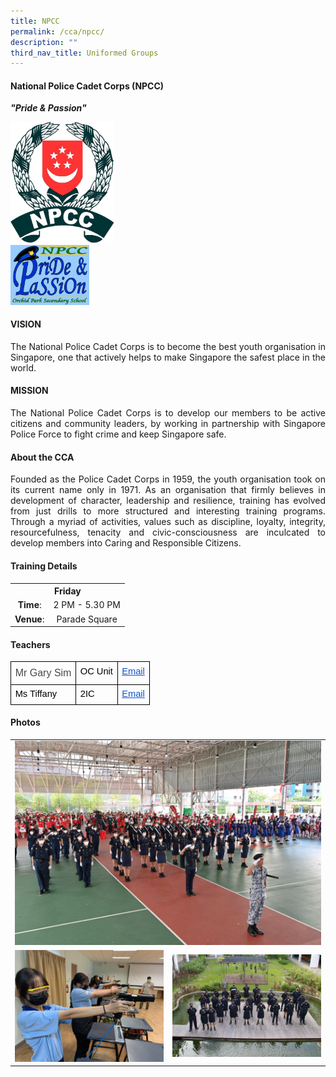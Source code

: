 ```yaml
---
title: NPCC
permalink: /cca/npcc/
description: ""
third_nav_title: Uniformed Groups
---
```

<div align="justify">
<h4>National Police Cadet Corps (NPCC)</h4>
<p><strong><em>"Pride &amp; Passion"</em></strong></p>
<img style="width: 33%;" src="/images/npcc.jpg" /><br>
<img style="width: 25%;" src="/images/npcc1.jpg" />
<h4><strong>VISION</strong></h4>
<p>The National Police Cadet Corps is to become the best youth organisation in Singapore, one that actively helps to make Singapore the safest place in the world.</p>
<h4><strong>MISSION</strong></h4>
<p>The National Police Cadet Corps is to develop our members to be active citizens and community leaders, by working in partnership with Singapore Police Force to fight crime and keep Singapore safe.</p>
<h4>About the CCA</h4>
<p>Founded as the Police Cadet Corps in 1959, the youth organisation took on its current name only in 1971. As an organisation that firmly believes in development of character, leadership and resilience, training has evolved from just drills to more structured and interesting training programs. Through a myriad of activities, values such as discipline, loyalty, integrity, resourcefulness, tenacity and civic-consciousness are inculcated to develop members into Caring and Responsible Citizens.</p>
<h4>Training Details</h4>
<table>
<tbody>
<tr>
<th style="text-align: center;" colspan="2">Friday</th>
</tr>
<tr>
<td style="text-align: center;"><strong>Time</strong>:</td>
<td style="text-align: center;">2 PM - 5.30 PM</td>
</tr>
<tr>
<td style="text-align: center;"><strong>Venue</strong>:</td>
<td style="text-align: center;">Parade Square</td>
</tr>
</tbody>
</table>
<h4>Teachers</h4>
<div>
<table style="border:none;border-collapse:collapse;table-layout:fixed;width:451.27559055118115pt"><colgroup><col><col><col></colgroup><tbody><tr style="height:0pt"><td style="border-left:solid #000000 1pt;border-right:solid #000000 1pt;border-bottom:solid #000000 1pt;border-top:solid #000000 1pt;vertical-align:top;padding:5pt 5pt 5pt 5pt;overflow:hidden;overflow-wrap:break-word;"><p dir="ltr" style="line-height:1.38;margin-top:0pt;margin-bottom:0pt;"><span style="font-size:12pt;font-family:Arial;color:#484848;background-color:transparent;font-weight:400;font-style:normal;font-variant:normal;text-decoration:none;vertical-align:baseline;white-space:pre;white-space:pre-wrap;">Mr Gary Sim</span></p></td><td style="border-left:solid #000000 1pt;border-right:solid #000000 1pt;border-bottom:solid #000000 1pt;border-top:solid #000000 1pt;vertical-align:top;padding:5pt 5pt 5pt 5pt;overflow:hidden;overflow-wrap:break-word;"><p dir="ltr" style="line-height:1.2;margin-top:0pt;margin-bottom:0pt;"><span style="font-size:11pt;font-family:Arial;color:#000000;background-color:transparent;font-weight:400;font-style:normal;font-variant:normal;text-decoration:none;vertical-align:baseline;white-space:pre;white-space:pre-wrap;">OC Unit</span></p></td><td style="border-left:solid #000000 1pt;border-right:solid #000000 1pt;border-bottom:solid #000000 1pt;border-top:solid #000000 1pt;vertical-align:top;padding:5pt 5pt 5pt 5pt;overflow:hidden;overflow-wrap:break-word;"><p dir="ltr" style="line-height:1.2;margin-top:0pt;margin-bottom:0pt;"><a href="mailto: sim_teck_kher_gary@schools.gov.sg" style="text-decoration:none;"><span style="font-size:11pt;font-family:Arial;color:#1155cc;background-color:transparent;font-weight:400;font-style:normal;font-variant:normal;text-decoration:underline;-webkit-text-decoration-skip:none;text-decoration-skip-ink:none;vertical-align:baseline;white-space:pre;white-space:pre-wrap;">Email</span></a></p></td></tr><tr style="height:0pt"><td style="border-left:solid #000000 1pt;border-right:solid #000000 1pt;border-bottom:solid #000000 1pt;border-top:solid #000000 1pt;vertical-align:top;padding:5pt 5pt 5pt 5pt;overflow:hidden;overflow-wrap:break-word;"><p dir="ltr" style="line-height:1.2;margin-top:0pt;margin-bottom:0pt;"><span style="font-size:11pt;font-family:Arial;color:#000000;background-color:transparent;font-weight:400;font-style:normal;font-variant:normal;text-decoration:none;vertical-align:baseline;white-space:pre;white-space:pre-wrap;">Ms Tiffany</span></p></td><td style="border-left:solid #000000 1pt;border-right:solid #000000 1pt;border-bottom:solid #000000 1pt;border-top:solid #000000 1pt;vertical-align:top;padding:5pt 5pt 5pt 5pt;overflow:hidden;overflow-wrap:break-word;"><p dir="ltr" style="line-height:1.2;margin-top:0pt;margin-bottom:0pt;"><span style="font-size:11pt;font-family:Arial;color:#000000;background-color:transparent;font-weight:400;font-style:normal;font-variant:normal;text-decoration:none;vertical-align:baseline;white-space:pre;white-space:pre-wrap;">2IC</span></p></td><td style="border-left:solid #000000 1pt;border-right:solid #000000 1pt;border-bottom:solid #000000 1pt;border-top:solid #000000 1pt;vertical-align:top;padding:5pt 5pt 5pt 5pt;overflow:hidden;overflow-wrap:break-word;"><p dir="ltr" style="line-height:1.2;margin-top:0pt;margin-bottom:0pt;"><a href="mailto: tiffany_loh_wen_ling@schools.gov.sg" style="text-decoration:none;"><span style="font-size:11pt;font-family:Arial;color:#1155cc;background-color:transparent;font-weight:400;font-style:normal;font-variant:normal;text-decoration:underline;-webkit-text-decoration-skip:none;text-decoration-skip-ink:none;vertical-align:baseline;white-space:pre;white-space:pre-wrap;">Email</span></a></p></td></tr></tbody></table>
<h4>Photos</h4>
	<table>
		<tr>
			<td colspan="2"><img src="/images/CCA/NPCC/NPCC%20Nee%20Soon%20NDO%202022.jpg"></td>
		</tr>
		<tr>
			<td style="width:50%"><img src="/images/CCA/NPCC/NPCC%20Air%20Pistol%202022.jpg"></td><td style="widht:50%"><img src="/images/CCA/NPCC/NPCC%20unit%202022.jpg"></td>
		</tr>
	</table>
	
</div>